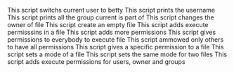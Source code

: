 This script switchs current user to betty
This script prints the username
This script prints all the group current is part of
This script changes the owner of file
This script create an empty file
This script adds execute permisssins in a file
This script adds more permissions
This script gives permissions to everybody to execute file
This script ammowed only others to have all permissions
This script gives a specific permission to a file
This script sets a mode of a file
This script sets the same mode for two files
This script adds execute permissions for users, owner and groups
